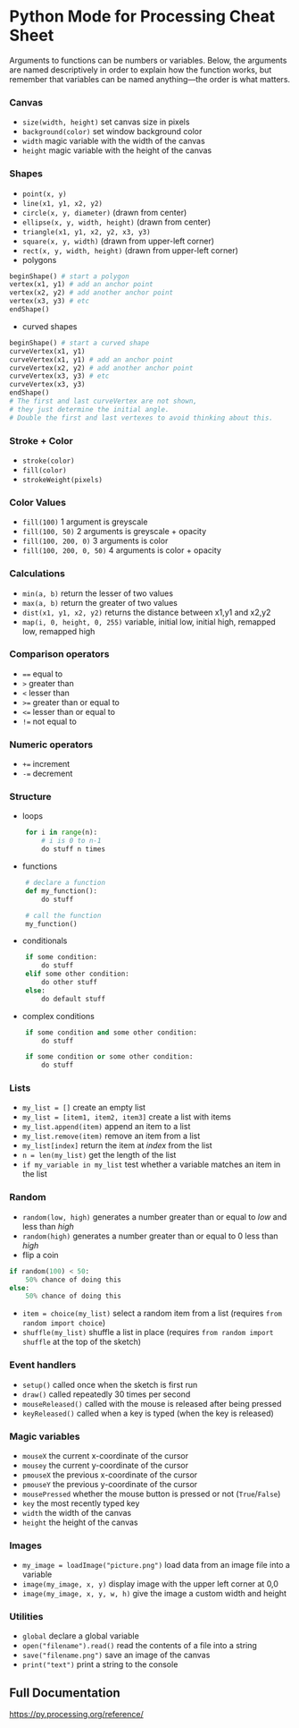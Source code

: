 # Python Mode for Processing Cheat Sheet

Arguments to functions can be numbers or variables. Below, the arguments are named descriptively in order to explain how the function works, but remember that variables can be named anything—the order is what matters.

### Canvas
- `size(width, height)` set canvas size in pixels
- `background(color)` set window background color
- `width` magic variable with the width of the canvas
- `height` magic variable with the height of the canvas


### Shapes
- `point(x, y)`
- `line(x1, y1, x2, y2)`
- `circle(x, y, diameter)` (drawn from center)
- `ellipse(x, y, width, height)` (drawn from center)
- `triangle(x1, y1, x2, y2, x3, y3)`
- `square(x, y, width)` (drawn from upper-left corner)
- `rect(x, y, width, height)` (drawn from upper-left corner)
- polygons
```py
beginShape() # start a polygon
vertex(x1, y1) # add an anchor point
vertex(x2, y2) # add another anchor point
vertex(x3, y3) # etc
endShape()
```
- curved shapes
```py
beginShape() # start a curved shape
curveVertex(x1, y1)
curveVertex(x1, y1) # add an anchor point
curveVertex(x2, y2) # add another anchor point
curveVertex(x3, y3) # etc
curveVertex(x3, y3)
endShape()
# The first and last curveVertex are not shown,
# they just determine the initial angle.
# Double the first and last vertexes to avoid thinking about this.
```


### Stroke + Color
- `stroke(color)`
- `fill(color)`
- `strokeWeight(pixels)`


### Color Values
- `fill(100)` 1 argument is greyscale
- `fill(100, 50)` 2 arguments is greyscale + opacity
- `fill(100, 200, 0)` 3 arguments is color
- `fill(100, 200, 0, 50)` 4 arguments is color + opacity


### Calculations
- `min(a, b)` return the lesser of two values
- `max(a, b)` return the greater of two values
- `dist(x1, y1, x2, y2)` returns the distance between x1,y1 and x2,y2
- `map(i, 0, height, 0, 255)` variable, initial low, initial high, remapped low, remapped high


### Comparison operators
- `==` equal to
- `>` greater than
- `<` lesser than
- `>=` greater than or equal to
- `<=` lesser than or equal to
- `!=` not equal to


### Numeric operators
- `+=` increment
- `-=` decrement


### Structure
- loops
```py
    for i in range(n):
        # i is 0 to n-1
        do stuff n times
```
- functions
```py
    # declare a function
    def my_function():
        do stuff

    # call the function        
    my_function()
```
- conditionals
```py
    if some condition:
        do stuff
    elif some other condition:
        do other stuff
    else:
        do default stuff
```
- complex conditions
```py
    if some condition and some other condition:
        do stuff

    if some condition or some other condition:
        do stuff        
```


<!-- ### Strings
- `my_string = my_string.lower()` return a lowercase version of the string
- `my_string = my_string.upper()` return an uppercase version of the string
- `my_string = my_string.capitalize()` return a string with the first letter capitalized
- `my_string = my_string.title()` return a string with the first letter of each word capitalized
- `my_string = my_string.replace("search", "replace")` return a version of the string with the substring "search" replaced with "replace"
- `my_list = my_string.split()` split a string on any whitespace and create a list
- `my_list = my_string.split(my_string)` split a string on any arbitrary substring and create a list
- `my_list = my_string.splitlines()` split a string on any newline character
- `my_string = " ".join(my_list)` join a list with a space (or other character) between each list item
- `num_characters = len(my_string)` get the number of characters in a string
- `if "phrase" in my_string:` test whether a string is within another string
- `if "phrase" in my_list:` test whether a string is within a list
- `words = list(set(words))` convert a list with repeats into a list with only unique items -->


### Lists
- `my_list = []` create an empty list
- `my_list = [item1, item2, item3]` create a list with items
- `my_list.append(item)` append an item to a list
- `my_list.remove(item)` remove an item from a list
- `my_list[index]` return the item at _index_ from the list
- `n = len(my_list)` get the length of the list
- `if my_variable in my_list` test whether a variable matches an item in the list


### Random
- `random(low, high)` generates a number greater than or equal to _low_ and less than _high_
- `random(high)` generates a number greater than or equal to 0 less than _high_
- flip a coin
```py
if random(100) < 50:
    50% chance of doing this
else:
    50% chance of doing this
```
- `item = choice(my_list)` select a random item from a list (requires `from random import choice`)
- `shuffle(my_list)` shuffle a list in place (requires `from random import shuffle` at the top of the sketch)



### Event handlers
- `setup()` called once when the sketch is first run
- `draw()` called repeatedly 30 times per second
- `mouseReleased()` called with the mouse is released after being pressed
- `keyReleased()` called when a key is typed (when the key is released)


### Magic variables
- `mouseX` the current x-coordinate of the cursor
- `mousey` the current y-coordinate of the cursor
- `pmouseX` the previous x-coordinate of the cursor
- `pmouseY` the previous y-coordinate of the cursor
- `mousePressed` whether the mouse button is pressed or not (`True`/`False`)
- `key` the most recently typed key
- `width` the width of the canvas
- `height` the height of the canvas


### Images
- `my_image = loadImage("picture.png")` load data from an image file into a variable
- `image(my_image, x, y)` display image with the upper left corner at 0,0
- `image(my_image, x, y, w, h)` give the image a custom width and height

<!-- - `pixel = image.get(x, y)` get color data for a single pixel
- `r = red(pixel)` get the red value of a pixel
- `g = green(pixel)` get the blue value of a pixel
- `b = blue(pixel)` get the green value of a pixel -->


### Utilities
- `global` declare a global variable
- `open("filename").read()` read the contents of a file into a string
- `save("filename.png")` save an image of the canvas
- `print("text")` print a string to the console
<!-- - `string = raw_input()` get a string from the command prompt and put it into a variable (only works in terminal) -->


## Full Documentation
https://py.processing.org/reference/
